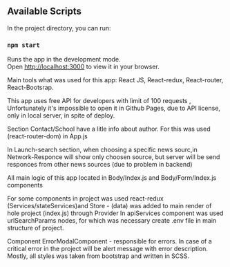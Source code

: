 
## Available Scripts

In the project directory, you can run:

### `npm start`

Runs the app in the development mode.\
Open [http://localhost:3000](http://localhost:3000) to view it in your browser.

Main tools what was used for this app:
React JS, React-redux, React-router, React-Bootsrap.

This app uses free API for developers with limit of 100  requests , Unfortunately it's impossible to open it in Github Pages, due to API license, only in local server, in spite of deploy.

Section Contact/School  have a litle info about author.
For this was used (react-router-dom) in App.js

In Launch-search section, when choosing a specific news sourc,in Network-Responce will show only choosen source, but server will be send responces from other news sources (due to problem in backend)

All main logic of this app located in Body/Index.js and Body/Form/Index.js components

For some components in project was used react-redux  (Services/stateServices)and Store - (data) was added to main render of hole project (index.js) through Provider
In apiServices component was used urlSearchParams nodes, for which was necessary create .env file in main structure of project.


Component ErrorModalComponent - responsible for errors. In case of a critical error in the project will be alert message with error description.
Mostly, all styles was taken from bootstrap and written in SCSS.


